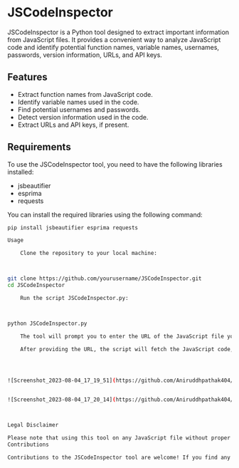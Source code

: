 # JSCodeInspector

JSCodeInspector is a Python tool designed to extract important information from JavaScript files. It provides a convenient way to analyze JavaScript code and identify potential function names, variable names, usernames, passwords, version information, URLs, and API keys.

## Features

- Extract function names from JavaScript code.
- Identify variable names used in the code.
- Find potential usernames and passwords.
- Detect version information used in the code.
- Extract URLs and API keys, if present.

## Requirements

To use the JSCodeInspector tool, you need to have the following libraries installed:

- jsbeautifier
- esprima
- requests

You can install the required libraries using the following command:

```bash
pip install jsbeautifier esprima requests

Usage

    Clone the repository to your local machine:



git clone https://github.com/yourusername/JSCodeInspector.git
cd JSCodeInspector

    Run the script JSCodeInspector.py:



python JSCodeInspector.py

    The tool will prompt you to enter the URL of the JavaScript file you want to analyze.

    After providing the URL, the script will fetch the JavaScript code, inspect it, and display the extracted information, including function names, variable names, usernames, passwords, version information, URLs, and API keys.




![Screenshot_2023-08-04_17_19_51](https://github.com/Aniruddhpathak404/JSCodeInspector/assets/101852962/e98dedd4-e46c-480b-90bb-c56602fbc350)


![Screenshot_2023-08-04_17_20_14](https://github.com/Aniruddhpathak404/JSCodeInspector/assets/101852962/459582ad-313f-4296-8400-21f049e9130f)



Legal Disclaimer

Please note that using this tool on any JavaScript file without proper authorization may be illegal and unethical. Always ensure you have explicit permission from the file owner to analyze the JavaScript code. The tool is provided for educational and ethical purposes only.
Contributions

Contributions to the JSCodeInspector tool are welcome! If you find any bugs or want to add new features, feel free to create a pull request. For major changes, please open an issue first to discuss the proposed changes.
